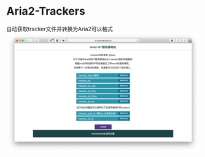 # Aria2-Trackers
自动获取tracker文件并转换为Aria2可以格式
![示例图片加载失败](https://raw.githubusercontent.com/SuperNG6/pic/master/pic/Xnip2019-05-12_10-50-21.png)
